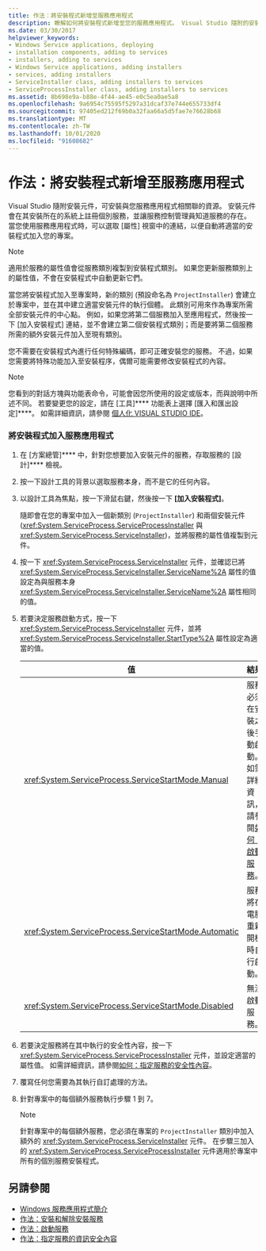 ```yaml
---
title: 作法：將安裝程式新增至服務應用程式
description: 瞭解如何將安裝程式新增至您的服務應用程式。 Visual Studio 隨附的安裝元件可以安裝與服務應用程式相關聯的資源。
ms.date: 03/30/2017
helpviewer_keywords:
- Windows Service applications, deploying
- installation components, adding to services
- installers, adding to services
- Windows Service applications, adding installers
- services, adding installers
- ServiceInstaller class, adding installers to services
- ServiceProcessInstaller class, adding installers to services
ms.assetid: 8b698e9a-b88e-4f44-ae45-e0c5ea0ae5a8
ms.openlocfilehash: 9a6954c75595f5297a31dcaf37e744e655733df4
ms.sourcegitcommit: 97405ed212f69b0a32faa66a5d5fae7e76628b68
ms.translationtype: MT
ms.contentlocale: zh-TW
ms.lasthandoff: 10/01/2020
ms.locfileid: "91608682"
---
```

# <a name="how-to-add-installers-to-your-service-application"></a>作法：將安裝程式新增至服務應用程式
Visual Studio 隨附安裝元件，可安裝與您服務應用程式相關聯的資源。 安裝元件會在其安裝所在的系統上註冊個別服務，並讓服務控制管理員知道服務的存在。 當您使用服務應用程式時，可以選取 [屬性] 視窗中的連結，以便自動將適當的安裝程式加入您的專案。  
  
> [!NOTE]
> 適用於服務的屬性值會從服務類別複製到安裝程式類別。 如果您更新服務類別上的屬性值，不會在安裝程式中自動更新它們。  
  
 當您將安裝程式加入至專案時，新的類別 (預設命名為 `ProjectInstaller`) 會建立於專案中，並在其中建立適當安裝元件的執行個體。 此類別可用來作為專案所需全部安裝元件的中心點。 例如，如果您將第二個服務加入至應用程式，然後按一下 [加入安裝程式] 連結，並不會建立第二個安裝程式類別；而是要將第二個服務所需的額外安裝元件加入至現有類別。  
  
 您不需要在安裝程式內進行任何特殊編碼，即可正確安裝您的服務。 不過，如果您需要將特殊功能加入至安裝程序，偶爾可能需要修改安裝程式的內容。  
  
> [!NOTE]
> 您看到的對話方塊與功能表命令，可能會因您所使用的設定或版本，而與說明中所述不同。 若要變更您的設定，請在 [工具]**** 功能表上選擇 [匯入和匯出設定]****。 如需詳細資訊，請參閱 [個人化 VISUAL STUDIO IDE](/visualstudio/ide/personalizing-the-visual-studio-ide)。  
  
### <a name="to-add-installers-to-your-service-application"></a>將安裝程式加入服務應用程式  
  
1. 在 [方案總管]**** 中，針對您想要加入安裝元件的服務，存取服務的 [設計]**** 檢視。  
  
2. 按一下設計工具的背景以選取服務本身，而不是它的任何內容。  
  
3. 以設計工具為焦點，按一下滑鼠右鍵，然後按一下 **[加入安裝程式]**。  
  
     隨即會在您的專案中加入一個新類別 (`ProjectInstaller`) 和兩個安裝元件 (<xref:System.ServiceProcess.ServiceProcessInstaller> 與 <xref:System.ServiceProcess.ServiceInstaller>)，並將服務的屬性值複製到元件。  
  
4. 按一下 <xref:System.ServiceProcess.ServiceInstaller> 元件，並確認已將 <xref:System.ServiceProcess.ServiceInstaller.ServiceName%2A> 屬性的值設定為與服務本身 <xref:System.ServiceProcess.ServiceInstaller.ServiceName%2A> 屬性相同的值。  
  
5. 若要決定服務啟動方式，按一下 <xref:System.ServiceProcess.ServiceInstaller> 元件，並將 <xref:System.ServiceProcess.ServiceInstaller.StartType%2A> 屬性設定為適當的值。  
  
    |值|結果|  
    |-----------|------------|  
    |<xref:System.ServiceProcess.ServiceStartMode.Manual>|服務必須在安裝之後手動啟動。 如需詳細資訊，請參閱[如何：啟動服務](how-to-start-services.md)。|  
    |<xref:System.ServiceProcess.ServiceStartMode.Automatic>|服務將在電腦重新開機時自行啟動。|  
    |<xref:System.ServiceProcess.ServiceStartMode.Disabled>|無法啟動服務。|  
  
6. 若要決定服務將在其中執行的安全性內容，按一下 <xref:System.ServiceProcess.ServiceProcessInstaller> 元件，並設定適當的屬性值。 如需詳細資訊，請參閱[如何：指定服務的安全性內容](how-to-specify-the-security-context-for-services.md)。  
  
7. 覆寫任何您需要為其執行自訂處理的方法。  
  
8. 針對專案中的每個額外服務執行步驟 1 到 7。  
  
    > [!NOTE]
    > 針對專案中的每個額外服務，您必須在專案的 `ProjectInstaller` 類別中加入額外的 <xref:System.ServiceProcess.ServiceInstaller> 元件。 在步驟三加入的 <xref:System.ServiceProcess.ServiceProcessInstaller> 元件適用於專案中所有的個別服務安裝程式。  
  
## <a name="see-also"></a>另請參閱

- [Windows 服務應用程式簡介](introduction-to-windows-service-applications.md)
- [作法：安裝和解除安裝服務](how-to-install-and-uninstall-services.md)
- [作法：啟動服務](how-to-start-services.md)
- [作法：指定服務的資訊安全內容](how-to-specify-the-security-context-for-services.md)
